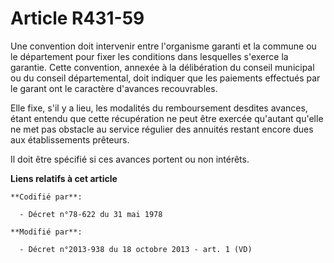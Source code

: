 # Article R431-59

Une convention doit intervenir entre l'organisme garanti et la commune ou le département pour fixer les conditions dans
lesquelles s'exerce la garantie. Cette convention, annexée à la délibération du conseil municipal ou du conseil
départemental, doit indiquer que les paiements effectués par le garant ont le caractère d'avances recouvrables. 

Elle fixe, s'il y a lieu, les modalités du remboursement desdites avances, étant entendu que cette récupération ne peut être
exercée qu'autant qu'elle ne met pas obstacle au service régulier des annuités restant encore dues aux établissements
prêteurs. 

Il doit être spécifié si ces avances portent ou non intérêts.

**Liens relatifs à cet article**

	**Codifié par**:

	  - Décret n°78-622 du 31 mai 1978

	**Modifié par**:

	  - Décret n°2013-938 du 18 octobre 2013 - art. 1 (VD)
